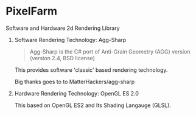 PixelFarm
=========
Software and Hardware 2d Rendering Library

1. Software Rendering Technology: Agg-Sharp

      >Agg-Sharp is the C# port of Anti-Grain Geometry (AGG)  version (version 2.4, BSD license) 
	
    This provides software 'classic' based rendering technology.

    Big thanks goes to to MatterHackers/agg-sharp

2.  Hardware Rendering Technology: OpenGL ES 2.0
    
    This based on OpenGL ES2 and Its Shading Langauge (GLSL).
    
